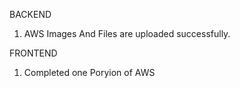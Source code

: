 BACKEND
1. AWS Images And Files are uploaded successfully.



FRONTEND
1. Completed one Poryion of AWS 
